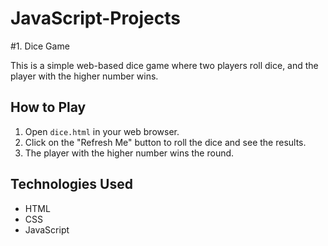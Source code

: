 # JavaScript-Projects

#1. Dice Game

This is a simple web-based dice game where two players roll dice, and the player with the higher number wins.

## How to Play

1. Open `dice.html` in your web browser.
2. Click on the "Refresh Me" button to roll the dice and see the results.
3. The player with the higher number wins the round.

## Technologies Used

- HTML
- CSS
- JavaScript
